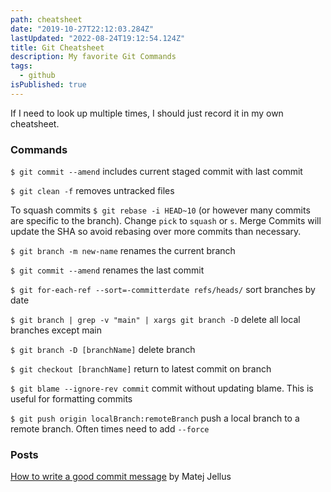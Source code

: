 ```yaml
---
path: cheatsheet
date: "2019-10-27T22:12:03.284Z"
lastUpdated: "2022-08-24T19:12:54.124Z"
title: Git Cheatsheet
description: My favorite Git Commands
tags:
  - github
isPublished: true
---
```


If I need to look up multiple times, I should just record it in my own cheatsheet.

### Commands

`$ git commit --amend` includes current staged commit with last commit

`$ git clean -f` removes untracked files

To squash commits `$ git rebase -i HEAD~10` (or however many commits are specific to the branch). Change `pick` to `squash` or `s`. Merge Commits will update the SHA so avoid rebasing over more commits than necessary.

`$ git branch -m new-name` renames the current branch

`$ git commit --amend` renames the last commit

`$ git for-each-ref --sort=-committerdate refs/heads/` sort branches by date

`$ git branch | grep -v "main" | xargs git branch -D` delete all local branches except main

`$ git branch -D [branchName]` delete branch

`$ git checkout [branchName]` return to latest commit on branch

`$ git blame --ignore-rev commit` commit without updating blame. This is useful for formatting commits

`$ git push origin localBranch:remoteBranch` push a local branch to a remote branch. Often times need to add `--force`

### Posts

[How to write a good commit message](https://juffalow.com/other/write-good-git-commit-message) by Matej Jellus
